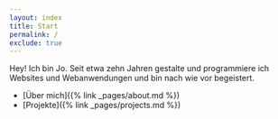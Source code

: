 ```yaml
---
layout: index
title: Start
permalink: /
exclude: true
---
```


Hey! Ich bin Jo. Seit etwa zehn Jahren gestalte und programmiere ich Websites und Webanwendungen und bin nach wie vor begeistert.

* [Über mich]({% link _pages/about.md %})
* [Projekte]({% link _pages/projects.md %})

